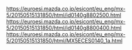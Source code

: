 https://euroesi.mazda.co.jp/esicont/eu_eng/mx-5/20150515131850/html/id0140g8802500.html
https://euroesi.mazda.co.jp/esicont/eu_eng/mx-5/20150515131850/html/id0140g8800400.html
https://euroesi.mazda.co.jp/esicont/eu_eng/mx-5/20150515131850/html/MX5ECES0140_1a.html
